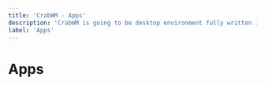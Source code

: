 ```yaml
---
title: 'CrabWM - Apps'
description: 'CrabWM is going to be desktop environment fully written in Rust programming language.'
label: 'Apps'
---
```


# Apps